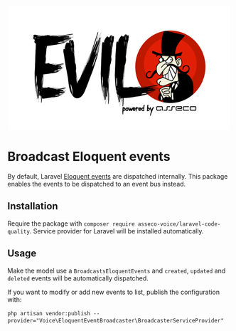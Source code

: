 <p align="center"><a href="https://see.asseco.com" target="_blank"><img src="https://github.com/asseco-voice/art/blob/main/evil_logo.png" width="500"></a></p>

# Broadcast Eloquent events

By default, Laravel [Eloquent events](https://laravel.com/docs/8.x/eloquent#events) are 
dispatched internally. This package enables the events to be dispatched to an event bus
instead.

## Installation

Require the package with ``composer require asseco-voice/laravel-code-quality``.
Service provider for Laravel will be installed automatically.

## Usage

Make the model use a ``BroadcastsEloquentEvents`` and `created`, `updated` and `deleted`
events will be automatically dispatched. 

If you want to modify or add new events to list, publish the configuration with:

    php artisan vendor:publish --provider="Voice\EloquentEventBroadcaster\BroadcasterServiceProvider"
